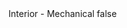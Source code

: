 <?xml version="1.0" encoding="UTF-8"?>
<CustomMetadata xmlns="http://soap.sforce.com/2006/04/metadata">
    <label>Interior - Mechanical</label>
    <protected>false</protected>
</CustomMetadata>
